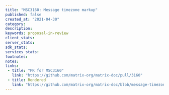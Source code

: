 ```yaml
---
title: "MSC3160: Message timezone markup"
published: false
created_at: "2021-04-30"
category:
description:
keywords: proposal-in-review
client_stats:
server_stats:
sdk_stats:
services_stats:
footnotes:
notes:
links:
 - title: "PR for MSC3160"
   link: "https://github.com/matrix-org/matrix-doc/pull/3160"
 - title: Rendered
   link: "https://github.com/matrix-org/matrix-doc/blob/message-timezone-markup/proposals/3160-message-timezone-markup.md"
---
```

